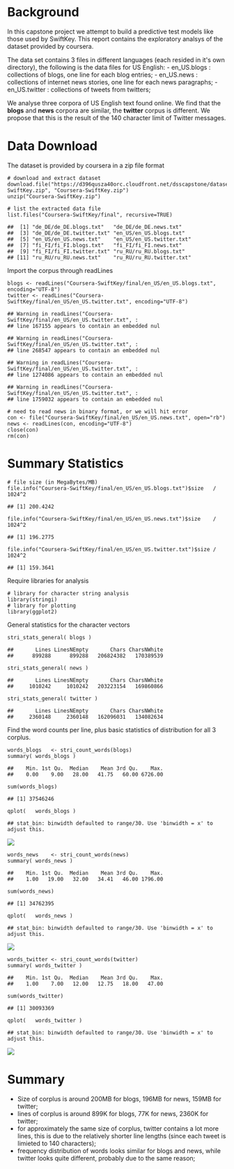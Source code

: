 Background
==========

In this capstone project we attempt to build a predictive test models
like those used by SwiftKey. This report contains the exploratory
analsys of the dataset provided by coursera.

The data set contains 3 files in different languages (each resided in
it's own directory), the following is the data files for US English: -
en\_US.blogs : collections of blogs, one line for each blog entries; -
en\_US.news : collections of internet news stories, one line for each
news paragraphs; - en\_US.twitter : collections of tweets from twitters;

We analyse three corpora of US English text found online. We find that
the **blogs** and **news** corpora are similar, the **twitter** corpus
is different. We propose that this is the result of the 140 character
limit of Twitter messages.

Data Download
=============

The dataset is provided by coursera in a zip file format

    # download and extract dataset
    download.file("https://d396qusza40orc.cloudfront.net/dsscapstone/dataset/Coursera-SwiftKey.zip", "Coursera-SwiftKey.zip")
    unzip("Coursera-SwiftKey.zip")

    # list the extracted data file 
    list.files("Coursera-SwiftKey/final", recursive=TRUE)

    ##  [1] "de_DE/de_DE.blogs.txt"   "de_DE/de_DE.news.txt"   
    ##  [3] "de_DE/de_DE.twitter.txt" "en_US/en_US.blogs.txt"  
    ##  [5] "en_US/en_US.news.txt"    "en_US/en_US.twitter.txt"
    ##  [7] "fi_FI/fi_FI.blogs.txt"   "fi_FI/fi_FI.news.txt"   
    ##  [9] "fi_FI/fi_FI.twitter.txt" "ru_RU/ru_RU.blogs.txt"  
    ## [11] "ru_RU/ru_RU.news.txt"    "ru_RU/ru_RU.twitter.txt"

Import the corpus through readLines

    blogs <- readLines("Coursera-SwiftKey/final/en_US/en_US.blogs.txt", encoding="UTF-8")
    twitter <- readLines("Coursera-SwiftKey/final/en_US/en_US.twitter.txt", encoding="UTF-8")

    ## Warning in readLines("Coursera-SwiftKey/final/en_US/en_US.twitter.txt", :
    ## line 167155 appears to contain an embedded nul

    ## Warning in readLines("Coursera-SwiftKey/final/en_US/en_US.twitter.txt", :
    ## line 268547 appears to contain an embedded nul

    ## Warning in readLines("Coursera-SwiftKey/final/en_US/en_US.twitter.txt", :
    ## line 1274086 appears to contain an embedded nul

    ## Warning in readLines("Coursera-SwiftKey/final/en_US/en_US.twitter.txt", :
    ## line 1759032 appears to contain an embedded nul

    # need to read news in binary format, or we will hit error
    con <- file("Coursera-SwiftKey/final/en_US/en_US.news.txt", open="rb")
    news <- readLines(con, encoding="UTF-8")
    close(con)
    rm(con)

Summary Statistics
==================

    # file size (in MegaBytes/MB)
    file.info("Coursera-SwiftKey/final/en_US/en_US.blogs.txt")$size   / 1024^2

    ## [1] 200.4242

    file.info("Coursera-SwiftKey/final/en_US/en_US.news.txt")$size    / 1024^2

    ## [1] 196.2775

    file.info("Coursera-SwiftKey/final/en_US/en_US.twitter.txt")$size / 1024^2

    ## [1] 159.3641

Require libraries for analysis

    # library for character string analysis
    library(stringi)
    # library for plotting
    library(ggplot2)

General statistics for the character vectors

    stri_stats_general( blogs )

    ##       Lines LinesNEmpty       Chars CharsNWhite 
    ##      899288      899288   206824382   170389539

    stri_stats_general( news )

    ##       Lines LinesNEmpty       Chars CharsNWhite 
    ##     1010242     1010242   203223154   169860866

    stri_stats_general( twitter )

    ##       Lines LinesNEmpty       Chars CharsNWhite 
    ##     2360148     2360148   162096031   134082634

Find the word counts per line, plus basic statistics of distribution for
all 3 corplus.

    words_blogs   <- stri_count_words(blogs)
    summary( words_blogs )

    ##    Min. 1st Qu.  Median    Mean 3rd Qu.    Max. 
    ##    0.00    9.00   28.00   41.75   60.00 6726.00

    sum(words_blogs)

    ## [1] 37546246

    qplot(   words_blogs )

    ## stat_bin: binwidth defaulted to range/30. Use 'binwidth = x' to adjust this.

![](Milestone_Report_files/figure-markdown_strict/unnamed-chunk-7-1.png)

    words_news    <- stri_count_words(news)
    summary( words_news )

    ##    Min. 1st Qu.  Median    Mean 3rd Qu.    Max. 
    ##    1.00   19.00   32.00   34.41   46.00 1796.00

    sum(words_news)

    ## [1] 34762395

    qplot(   words_news )

    ## stat_bin: binwidth defaulted to range/30. Use 'binwidth = x' to adjust this.

![](Milestone_Report_files/figure-markdown_strict/unnamed-chunk-7-2.png)

    words_twitter <- stri_count_words(twitter)
    summary( words_twitter )

    ##    Min. 1st Qu.  Median    Mean 3rd Qu.    Max. 
    ##    1.00    7.00   12.00   12.75   18.00   47.00

    sum(words_twitter)

    ## [1] 30093369

    qplot(   words_twitter )

    ## stat_bin: binwidth defaulted to range/30. Use 'binwidth = x' to adjust this.

![](Milestone_Report_files/figure-markdown_strict/unnamed-chunk-7-3.png)

Summary
=======

-   Size of corplus is around 200MB for blogs, 196MB for news, 159MB for
    twitter;
-   lines of corplus is around 899K for blogs, 77K for news, 2360K for
    twitter;
-   for approximately the same size of corplus, twitter contains a lot
    more lines, this is due to the relatively shorter line lengths
    (since each tweet is limieted to 140 characters);
-   frequency distribution of words looks similar for blogs and news,
    while twitter looks quite different, probably due to the same
    reason;
